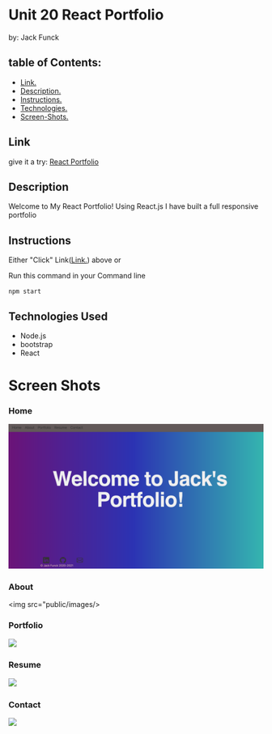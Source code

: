 # Unit 20 React Portfolio

by: Jack Funck
## table of Contents:
 - [Link.](#link)
 - [ Description. ](#desc)
 - [ Instructions. ](#instr)
 - [Technologies.](#tc)
 - [Screen-Shots.](#sc)

<a name="link"></a>
## Link
give it a try: <a href="https://jfunck1990.github.io/20_React_Portfolio/" target="_blank"> React Portfolio</a>

<a name="desc"></a>
## Description
Welcome to My React Portfolio! Using React.js I have built a full responsive portfolio



<a name="instr"></a>
## Instructions
Either "Click" Link([Link.](#link)) above or

Run this command in your Command line
```
npm start
```

<a name="tc"></a>
## Technologies Used
* Node.js
* bootstrap
* React




<a name="sc"></a>
# Screen Shots
### Home
<img src="public/images/home.png">

### About
<img src="public/images/>

### Portfolio
<img src="public/images/">

### Resume
<img src="public/images/">

### Contact

<img src="public/images/">
